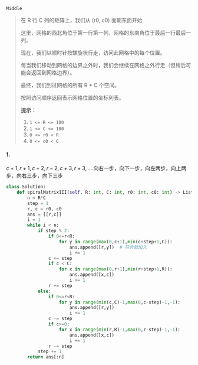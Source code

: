 `Middle`

> 在 R 行 C 列的矩阵上，我们从 (r0, c0) 面朝东面开始
>
> 这里，网格的西北角位于第一行第一列，网格的东南角位于最后一行最后一列。
>
> 现在，我们以顺时针按螺旋状行走，访问此网格中的每个位置。
>
> 每当我们移动到网格的边界之外时，我们会继续在网格之外行走（但稍后可能会返回到网格边界）。
>
> 最终，我们到过网格的所有 R * C 个空间。
>
> 按照访问顺序返回表示网格位置的坐标列表。
>
> **提示：**
>
> 1. `1 <= R <= 100`
> 2. `1 <= C <= 100`
> 3. `0 <= r0 < R`
> 4. `0 <= c0 < C`

#### 1. 

$c+1, r+1, c-2, r-2, c+3, r+3,....$向右一步，向下一步，向左两步，向上两步，向右三步，向下三步

```python
class Solution:
    def spiralMatrixIII(self, R: int, C: int, r0: int, c0: int) -> List[List[int]]:
        n = R*C
        step = 1
        r, c = r0, c0
        ans = [[r,c]]
        i = 1
        while i < n:
            if step % 2:
                if 0<=r<R:
                    for y in range(max(0,c+1),min(c+step+1,C)):
                        ans.append([r,y])  # 符合就加入
                        i += 1
                c += step
                if c < C:
                    for x in range(max(0,r+1),min(r+step+1,R)):
                        ans.append([x,c])
                        i += 1
                r += step
            else:
                if 0<=r<R:
                    for y in range(min(c,C)-1,max(0,c-step)-1,-1):
                        ans.append([r,y])
                        i += 1
                c -= step
                if c>=0:
                    for x in range(min(r,R)-1,max(0,r-step)-1,-1):
                        ans.append([x,c])
                        i += 1
                r -= step
            step += 1
        return ans[:n]
```

